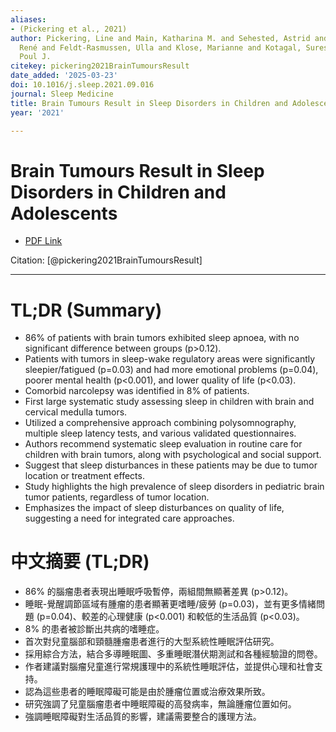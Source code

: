 ```yaml
---
aliases:
- (Pickering et al., 2021)
author: Pickering, Line and Main, Katharina M. and Sehested, Astrid and Mathiasen,
  René and Feldt-Rasmussen, Ulla and Klose, Marianne and Kotagal, Suresh and Jennum,
  Poul J.
citekey: pickering2021BrainTumoursResult
date_added: '2025-03-23'
doi: 10.1016/j.sleep.2021.09.016
journal: Sleep Medicine
title: Brain Tumours Result in Sleep Disorders in Children and Adolescents
year: '2021'

---
```

# Brain Tumours Result in Sleep Disorders in Children and Adolescents
- [PDF Link](zotero://open-pdf/library/items/D25IFB8U)

Citation: [@pickering2021BrainTumoursResult]

***
# TL;DR (Summary)
- 86% of patients with brain tumors exhibited sleep apnoea, with no significant difference between groups (p>0.12).
- Patients with tumors in sleep-wake regulatory areas were significantly sleepier/fatigued (p=0.03) and had more emotional problems (p=0.04), poorer mental health (p<0.001), and lower quality of life (p<0.03).
- Comorbid narcolepsy was identified in 8% of patients.
- First large systematic study assessing sleep in children with brain and cervical medulla tumors.
- Utilized a comprehensive approach combining polysomnography, multiple sleep latency tests, and various validated questionnaires.
- Authors recommend systematic sleep evaluation in routine care for children with brain tumors, along with psychological and social support.
- Suggest that sleep disturbances in these patients may be due to tumor location or treatment effects.
- Study highlights the high prevalence of sleep disorders in pediatric brain tumor patients, regardless of tumor location.
- Emphasizes the impact of sleep disturbances on quality of life, suggesting a need for integrated care approaches.

# 中文摘要 (TL;DR)
- 86% 的腦瘤患者表現出睡眠呼吸暫停，兩組間無顯著差異 (p>0.12)。
- 睡眠-覺醒調節區域有腫瘤的患者顯著更嗜睡/疲勞 (p=0.03)，並有更多情緒問題 (p=0.04)、較差的心理健康 (p<0.001) 和較低的生活品質 (p<0.03)。
- 8% 的患者被診斷出共病的嗜睡症。
- 首次對兒童腦部和頸髓腫瘤患者進行的大型系統性睡眠評估研究。
- 採用綜合方法，結合多導睡眠圖、多重睡眠潛伏期測試和各種經驗證的問卷。
- 作者建議對腦瘤兒童進行常規護理中的系統性睡眠評估，並提供心理和社會支持。
- 認為這些患者的睡眠障礙可能是由於腫瘤位置或治療效果所致。
- 研究強調了兒童腦瘤患者中睡眠障礙的高發病率，無論腫瘤位置如何。
- 強調睡眠障礙對生活品質的影響，建議需要整合的護理方法。

